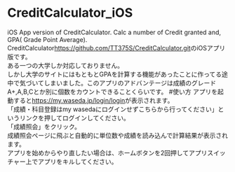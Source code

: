 # CreditCalculator_iOS
iOS App version of CreditCalculator. Calc a number of Credit granted and, GPA( Grade Point Average).
CreditCalculator<https://github.com/TT375S/CreditCalculator.git>のiOSアプリ版です。  
ある一つの大学しか対応しておりません。   
しかし大学のサイトにはもともとGPAを計算する機能があったことに作ってる途中で気づいてしまいました。このアプリのアドバンテージは成績のグレードA+,A,B,Cとか別に個数をカウントできることくらいです。
#使い方  アプリを起動すると<https://my.waseda.jp/login/login>が表示されます。  
「成績・科目登録はmy wasedaにログインせずこちらから行ってください」というリンクを押してログインしてください。  
「成績照会」をクリック。  
成績照会ページに飛ぶと自動的に単位数や成績を読み込んで計算結果が表示されます。  
アプリを始めからやり直したい場合は、ホームボタンを2回押してアプリスイッチャー上でアプリをキルしてください。

